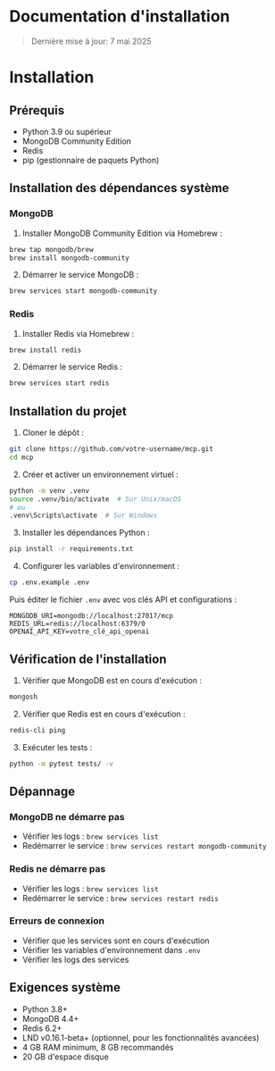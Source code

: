 # Documentation d'installation
> Dernière mise à jour: 7 mai 2025

# Installation

## Prérequis

- Python 3.9 ou supérieur
- MongoDB Community Edition
- Redis
- pip (gestionnaire de paquets Python)

## Installation des dépendances système

### MongoDB

1. Installer MongoDB Community Edition via Homebrew :
```bash
brew tap mongodb/brew
brew install mongodb-community
```

2. Démarrer le service MongoDB :
```bash
brew services start mongodb-community
```

### Redis

1. Installer Redis via Homebrew :
```bash
brew install redis
```

2. Démarrer le service Redis :
```bash
brew services start redis
```

## Installation du projet

1. Cloner le dépôt :
```bash
git clone https://github.com/votre-username/mcp.git
cd mcp
```

2. Créer et activer un environnement virtuel :
```bash
python -m venv .venv
source .venv/bin/activate  # Sur Unix/macOS
# ou
.venv\Scripts\activate  # Sur Windows
```

3. Installer les dépendances Python :
```bash
pip install -r requirements.txt
```

4. Configurer les variables d'environnement :
```bash
cp .env.example .env
```
Puis éditer le fichier `.env` avec vos clés API et configurations :
```
MONGODB_URI=mongodb://localhost:27017/mcp
REDIS_URL=redis://localhost:6379/0
OPENAI_API_KEY=votre_clé_api_openai
```

## Vérification de l'installation

1. Vérifier que MongoDB est en cours d'exécution :
```bash
mongosh
```

2. Vérifier que Redis est en cours d'exécution :
```bash
redis-cli ping
```

3. Exécuter les tests :
```bash
python -m pytest tests/ -v
```

## Dépannage

### MongoDB ne démarre pas
- Vérifier les logs : `brew services list`
- Redémarrer le service : `brew services restart mongodb-community`

### Redis ne démarre pas
- Vérifier les logs : `brew services list`
- Redémarrer le service : `brew services restart redis`

### Erreurs de connexion
- Vérifier que les services sont en cours d'exécution
- Vérifier les variables d'environnement dans `.env`
- Vérifier les logs des services 

## Exigences système

- Python 3.8+
- MongoDB 4.4+
- Redis 6.2+
- LND v0.16.1-beta+ (optionnel, pour les fonctionnalités avancées)
- 4 GB RAM minimum, 8 GB recommandés
- 20 GB d'espace disque 